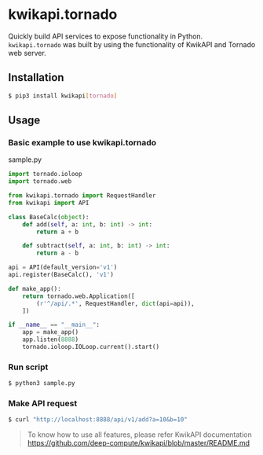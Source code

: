 # kwikapi.tornado
Quickly build API services to expose functionality in Python. `kwikapi.tornado` was built by using the functionality of KwikAPI and Tornado web server.

## Installation

```bash
$ pip3 install kwikapi[tornado]
```

## Usage

### Basic example to use kwikapi.tornado

sample.py
```python
import tornado.ioloop
import tornado.web

from kwikapi.tornado import RequestHandler
from kwikapi import API

class BaseCalc(object):
    def add(self, a: int, b: int) -> int:
        return a + b

    def subtract(self, a: int, b: int) -> int:
        return a - b

api = API(default_version='v1')
api.register(BaseCalc(), 'v1')

def make_app():
    return tornado.web.Application([
        (r'^/api/.*', RequestHandler, dict(api=api)),
    ])

if __name__ == "__main__":
    app = make_app()
    app.listen(8888)
    tornado.ioloop.IOLoop.current().start()
```

### Run script

```bash
$ python3 sample.py
```

### Make API request

```bash
$ curl "http://localhost:8888/api/v1/add?a=10&b=10"
```

> To know how to use all features, please refer KwikAPI documentation https://github.com/deep-compute/kwikapi/blob/master/README.md
